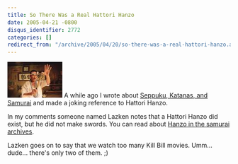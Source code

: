 ```yaml
---
title: So There Was a Real Hattori Hanzo
date: 2005-04-21 -0800
disqus_identifier: 2772
categories: []
redirect_from: "/archive/2005/04/20/so-there-was-a-real-hattori-hanzo.aspx/"
---
```


![Hattori Hanzo](/images/hattoriHanzo.jpg) A while ago I wrote about
[Seppuku, Katanas, and
Samurai](https://haacked.com/archive/2005/01/04/1813.aspx) and made a
joking reference to Hattori Hanzo.

In my comments someone named Lazken notes that a Hattori Hanzo did
exist, but he did not make swords. You can read about [Hanzo in the
samurai archives](http://www.samurai-archives.com/hanzo.html).

Lazken goes on to say that we watch too many Kill Bill movies. Umm...
dude... there's only two of them. ;)

